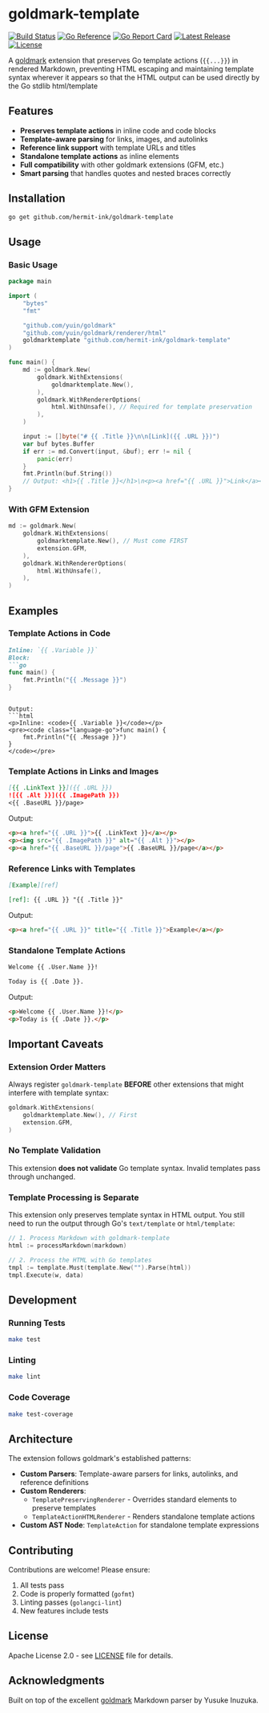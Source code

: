 # goldmark-template

[![Build Status](https://github.com/hermit-ink/goldmark-template/actions/workflows/test.yml/badge.svg)](https://github.com/hermit-ink/goldmark-template/actions)
[![Go Reference](https://pkg.go.dev/badge/github.com/hermit-ink/goldmark-template.svg)](https://pkg.go.dev/github.com/hermit-ink/goldmark-template)
[![Go Report Card](https://goreportcard.com/badge/github.com/hermit-ink/goldmark-template)](https://goreportcard.com/report/github.com/hermit-ink/goldmark-template)
[![Latest Release](https://img.shields.io/github/v/release/hermit-ink/goldmark-template)](https://github.com/hermit-ink/goldmark-template/releases)
[![License](https://img.shields.io/github/license/hermit-ink/goldmark-template)](LICENSE)

A [goldmark](https://github.com/yuin/goldmark) extension that preserves Go template actions (`{{...}}`) in rendered Markdown, preventing HTML escaping and maintaining template syntax wherever it appears so that the HTML output can be used directly by the Go stdlib html/template

## Features

-  **Preserves template actions** in inline code and code blocks
-  **Template-aware parsing** for links, images, and autolinks
-  **Reference link support** with template URLs and titles
-  **Standalone template actions** as inline elements
-  **Full compatibility** with other goldmark extensions (GFM, etc.)
-  **Smart parsing** that handles quotes and nested braces correctly

## Installation

```bash
go get github.com/hermit-ink/goldmark-template
```

## Usage

### Basic Usage

```go
package main

import (
    "bytes"
    "fmt"

    "github.com/yuin/goldmark"
    "github.com/yuin/goldmark/renderer/html"
    goldmarktemplate "github.com/hermit-ink/goldmark-template"
)

func main() {
    md := goldmark.New(
        goldmark.WithExtensions(
            goldmarktemplate.New(),
        ),
        goldmark.WithRendererOptions(
            html.WithUnsafe(), // Required for template preservation
        ),
    )

    input := []byte("# {{ .Title }}\n\n[Link]({{ .URL }})")
    var buf bytes.Buffer
    if err := md.Convert(input, &buf); err != nil {
        panic(err)
    }
    fmt.Println(buf.String())
    // Output: <h1>{{ .Title }}</h1>\n<p><a href="{{ .URL }}">Link</a></p>
}
```

### With GFM Extension

```go
md := goldmark.New(
    goldmark.WithExtensions(
        goldmarktemplate.New(), // Must come FIRST
        extension.GFM,
    ),
    goldmark.WithRendererOptions(
        html.WithUnsafe(),
    ),
)
```

## Examples

### Template Actions in Code

```markdown
Inline: `{{ .Variable }}`
Block:
```go
func main() {
    fmt.Println("{{ .Message }}")
}
```
```

Output:
```html
<p>Inline: <code>{{ .Variable }}</code></p>
<pre><code class="language-go">func main() {
    fmt.Println("{{ .Message }}")
}
</code></pre>
```

### Template Actions in Links and Images

```markdown
[{{ .LinkText }}]({{ .URL }})
![{{ .Alt }}]({{ .ImagePath }})
<{{ .BaseURL }}/page>
```

Output:
```html
<p><a href="{{ .URL }}">{{ .LinkText }}</a></p>
<p><img src="{{ .ImagePath }}" alt="{{ .Alt }}"></p>
<p><a href="{{ .BaseURL }}/page">{{ .BaseURL }}/page</a></p>
```

### Reference Links with Templates

```markdown
[Example][ref]

[ref]: {{ .URL }} "{{ .Title }}"
```

Output:
```html
<p><a href="{{ .URL }}" title="{{ .Title }}">Example</a></p>
```

### Standalone Template Actions

```markdown
Welcome {{ .User.Name }}!

Today is {{ .Date }}.
```

Output:
```html
<p>Welcome {{ .User.Name }}!</p>
<p>Today is {{ .Date }}.</p>
```

## Important Caveats

### Extension Order Matters
Always register `goldmark-template` **BEFORE** other extensions that might interfere with template syntax:

```go
goldmark.WithExtensions(
    goldmarktemplate.New(), // First
    extension.GFM,
)
```

### No Template Validation

This extension **does not validate** Go template syntax. Invalid templates pass
through unchanged.

### Template Processing is Separate

This extension only preserves template syntax in HTML output. You still need to run the output through Go's `text/template` or `html/template`:

```go
// 1. Process Markdown with goldmark-template
html := processMarkdown(markdown)

// 2. Process the HTML with Go templates
tmpl := template.Must(template.New("").Parse(html))
tmpl.Execute(w, data)
```

## Development

### Running Tests

```bash
make test
```

### Linting

```bash
make lint
```

### Code Coverage

```bash
make test-coverage
```

## Architecture

The extension follows goldmark's established patterns:

- **Custom Parsers**: Template-aware parsers for links, autolinks, and reference definitions
- **Custom Renderers**:
  - `TemplatePreservingRenderer` - Overrides standard elements to preserve templates
  - `TemplateActionHTMLRenderer` - Renders standalone template actions
- **Custom AST Node**: `TemplateAction` for standalone template expressions

## Contributing

Contributions are welcome! Please ensure:
1. All tests pass
2. Code is properly formatted (`gofmt`)
3. Linting passes (`golangci-lint`)
4. New features include tests

## License

Apache License 2.0 - see [LICENSE](LICENSE) file for details.

## Acknowledgments

Built on top of the excellent [goldmark](https://github.com/yuin/goldmark)
Markdown parser by Yusuke Inuzuka.
